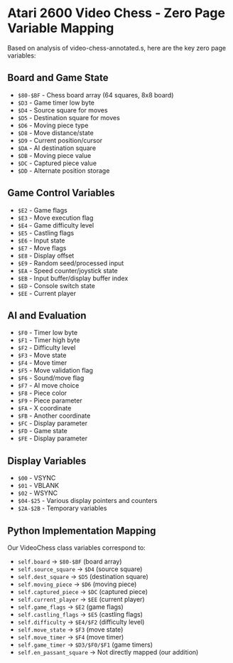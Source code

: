 # Atari 2600 Video Chess - Zero Page Variable Mapping

Based on analysis of video-chess-annotated.s, here are the key zero page variables:

## Board and Game State
- `$80-$BF` - Chess board array (64 squares, 8x8 board)
- `$D3` - Game timer low byte
- `$D4` - Source square for moves
- `$D5` - Destination square for moves  
- `$D6` - Moving piece type
- `$D8` - Move distance/state
- `$D9` - Current position/cursor
- `$DA` - AI destination square
- `$DB` - Moving piece value
- `$DC` - Captured piece value
- `$DD` - Alternate position storage

## Game Control Variables
- `$E2` - Game flags
- `$E3` - Move execution flag
- `$E4` - Game difficulty level
- `$E5` - Castling flags
- `$E6` - Input state
- `$E7` - Move flags
- `$E8` - Display offset
- `$E9` - Random seed/processed input
- `$EA` - Speed counter/joystick state
- `$EB` - Input buffer/display buffer index
- `$ED` - Console switch state
- `$EE` - Current player

## AI and Evaluation
- `$F0` - Timer low byte
- `$F1` - Timer high byte  
- `$F2` - Difficulty level
- `$F3` - Move state
- `$F4` - Move timer
- `$F5` - Move validation flag
- `$F6` - Sound/move flag
- `$F7` - AI move choice
- `$F8` - Piece color
- `$F9` - Piece parameter
- `$FA` - X coordinate
- `$FB` - Another coordinate
- `$FC` - Display parameter
- `$FD` - Game state
- `$FE` - Display parameter

## Display Variables
- `$00` - VSYNC
- `$01` - VBLANK  
- `$02` - WSYNC
- `$04-$25` - Various display pointers and counters
- `$2A-$2B` - Temporary variables

## Python Implementation Mapping
Our VideoChess class variables correspond to:
- `self.board` → `$80-$BF` (board array)
- `self.source_square` → `$D4` (source square)
- `self.dest_square` → `$D5` (destination square)
- `self.moving_piece` → `$D6` (moving piece)
- `self.captured_piece` → `$DC` (captured piece)
- `self.current_player` → `$EE` (current player)
- `self.game_flags` → `$E2` (game flags)
- `self.castling_flags` → `$E5` (castling flags)
- `self.difficulty` → `$E4/$F2` (difficulty level)
- `self.move_state` → `$F3` (move state)
- `self.move_timer` → `$F4` (move timer)
- `self.game_timer` → `$D3/$F0/$F1` (game timers)
- `self.en_passant_square` → Not directly mapped (our addition)